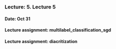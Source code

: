 ### Lecture: 5. Lecture 5
#### Date: Oct 31
#### Lecture assignment: multilabel_classification_sgd
#### Lecture assignment: diacritization
